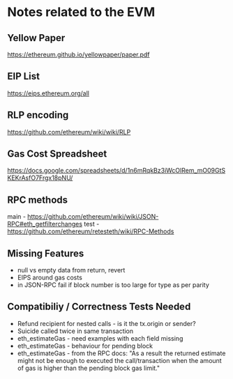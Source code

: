 # Notes related to the EVM

## Yellow Paper
https://ethereum.github.io/yellowpaper/paper.pdf

## EIP List
https://eips.ethereum.org/all

## RLP encoding
https://github.com/ethereum/wiki/wiki/RLP

## Gas Cost Spreadsheet
https://docs.google.com/spreadsheets/d/1n6mRqkBz3iWcOlRem_mO09GtSKEKrAsfO7Frgx18pNU/

## RPC methods

main - https://github.com/ethereum/wiki/wiki/JSON-RPC#eth_getfilterchanges
test - https://github.com/ethereum/retesteth/wiki/RPC-Methods

## Missing Features

* null vs empty data from return, revert
* EIPS around gas costs
* in JSON-RPC fail if block number is too large for type as per parity

## Compatibiliy / Correctness Tests Needed

* Refund recipient for nested calls - is it the tx.origin or sender?
* Suicide called twice in same transaction 
* eth_estimateGas - need examples with each field missing
* eth_estimateGas - behaviour for pending block
* eth_estimateGas - from the RPC docs: "As a result the returned estimate might not be enough to executed the call/transaction when the amount of gas is higher than the pending block gas limit."
